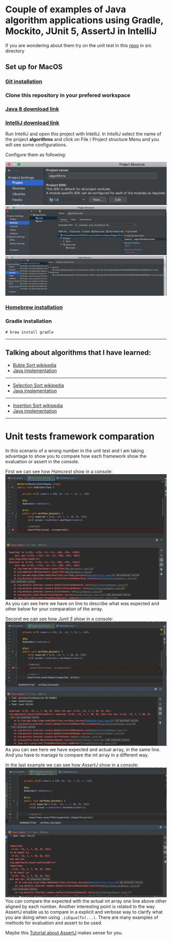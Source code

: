 # Couple of examples of Java algorithm applications using Gradle, Mockito, JUnit 5, AssertJ in IntelliJ
If you are wondering about them try on the unit test in this [repo](https://github.com/Alexandre1202/algorithms) in src directory 
## Set up for MacOS
### [Git installation](https://gist.github.com/derhuerst/1b15ff4652a867391f03#file-mac-md)
### Clone this repository in your prefered workspace 
### [Java 8 download link](https://www.oracle.com/webapps/redirect/signon?nexturl=https://download.oracle.com/otn/java/jdk/8u241-b07/1f5b5a70bf22433b84d0e960903adac8/jdk-8u241-macosx-x64.dmg)
### [IntelliJ download link](https://www.jetbrains.com/education/download/download-thanks.html?platform=mac)
Run IntelliJ and open this project with IntelliJ. In IntelliJ select the name of the project **algorithms** and click on File / Project structure Menu and you will see some configurations. 

Configure them as following:

![Project](./src/main/resources/assets/project.jpeg)
![Modules](./src/main/resources/assets/modules.jpeg)
![Libraries](./src/main/resources/assets/libraries.jpeg)
### [Homebrew installation](https://osxdaily.com/2018/03/07/how-install-homebrew-mac-os/)
### Gradle installation 
```
# brew install gradle
```
------------------------------------------
Talking about algorithms that I have learned: 
------------------------------------------
* [Buble Sort wikipedia](https://en.wikipedia.org/wiki/Bubble_sort)  
* [Java implementation](https://github.com/Alexandre1202/algorithms/blob/master/src/main/java/br/com/aab/algorithms/BubbleSort.java)
------------------------------------------
* [Selection Sort wikipedia](https://en.wikipedia.org/wiki/Selection_sort)
* [Java implementation](https://github.com/Alexandre1202/algorithms/blob/master/src/main/java/br/com/aab/algorithms/SelectionSort.java)
------------------------------------------
* [Insertion Sort wikipedia](https://en.wikipedia.org/wiki/Insertion_sort)
* [Java implementation](https://github.com/Alexandre1202/algorithms/blob/master/src/main/java/br/com/aab/algorithms/InsertionSort.java)
------------------------------------------
# Unit tests framework comparation
In this scenario of a wrong number in the unit test and I am taking advantage to show you to compare how each framework show the evaluation or assert in the console.

First we can see how *Hamcrest* show in a console:
![Console](./src/main/resources/assets/hamcrest.jpeg)
As you can see here we have on line to describe what was expected and other below for your comparation of the array. 

Second we can see how *Junit 5* show in a console:
![Console](./src/main/resources/assets/junit5.jpeg)
As you can see here we have expected and actual array, in the same line. And you have to manage to compare the int array in a different way. 

In the last example we can see how *AssertJ* show in a console:
![Console](./src/main/resources/assets/assertj.jpeg)
You can compare the expected with the actual int array one line above other aligned by each number. Another interesting point is related to the way AssertJ enable us to compare in a explicit and verbose way to clarify what you are doing when using ```.isEqualTo(...)```. There are many examples of methods for evaluation and assert to be used. 

Maybe this [Tutorial about AssertJ](https://joel-costigliola.github.io/assertj/assertj-core-quick-start.html) makes sense for you.